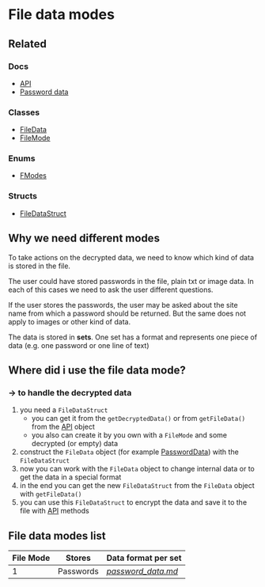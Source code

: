 # File data modes
## Related
### Docs
- [API](/docs/api.md)
- [Password data](/docs/password_data.md)
### Classes
- [FileData](/include/file_data.h)<br>
- [FileMode](/include/file_modes.h)
### Enums
- [FModes](/include/base.h)<br>
### Structs
- [FileDataStruct](/include/file_data.h)
## Why we need different modes
To take actions on the decrypted data, we need to know which kind of data is stored in the file.

The user could have stored passwords in the file, plain txt or image data. In each of this cases we need to ask the user different questions.

If the user stores the passwords, the user may be asked about the site name from which a password should be returned.
But the same does not apply to images or other kind of data.

The data is stored in **sets**. One set has a format and represents one piece of data (e.g. one password or one line of text)

## Where did i use the file data mode?
### -> to handle the decrypted data
1. you need a `FileDataStruct`
    - you can get it from the `getDecryptedData()` or from `getFileData()` from the [API](api.md#working-with-the-api) object
    - you also can create it by you own with a `FileMode` and some decrypted (or empty) data
2. construct the `FileData` object (for example [PasswordData](password_data.md)) with the `FileDataStruct`
3. now you can work with the `FileData` object to change internal data or to get the data in a special format
4. in the end you can get the new `FileDataStruct` from the `FileData` object with `getFileData()`
5. you can use this `FileDataStruct` to encrypt the data and save it to the file with [API](api.md#working-with-the-api) methods

## File data modes list
|File Mode|Stores|Data format per set|
|---|---|---|
|1|Passwords|[*password_data.md*](password_data.md#how-the-data-is-stored)|